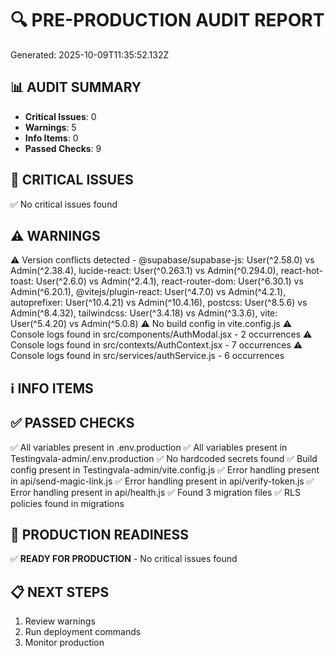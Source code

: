 # 🔍 PRE-PRODUCTION AUDIT REPORT
Generated: 2025-10-09T11:35:52.132Z

## 📊 AUDIT SUMMARY
- **Critical Issues**: 0
- **Warnings**: 5
- **Info Items**: 0
- **Passed Checks**: 9

## 🚨 CRITICAL ISSUES
✅ No critical issues found

## ⚠️ WARNINGS
⚠️ Version conflicts detected - @supabase/supabase-js: User(^2.58.0) vs Admin(^2.38.4), lucide-react: User(^0.263.1) vs Admin(^0.294.0), react-hot-toast: User(^2.6.0) vs Admin(^2.4.1), react-router-dom: User(^6.30.1) vs Admin(^6.20.1), @vitejs/plugin-react: User(^4.7.0) vs Admin(^4.2.1), autoprefixer: User(^10.4.21) vs Admin(^10.4.16), postcss: User(^8.5.6) vs Admin(^8.4.32), tailwindcss: User(^3.4.18) vs Admin(^3.3.6), vite: User(^5.4.20) vs Admin(^5.0.8)
⚠️ No build config in vite.config.js
⚠️ Console logs found in src/components/AuthModal.jsx - 2 occurrences
⚠️ Console logs found in src/contexts/AuthContext.jsx - 7 occurrences
⚠️ Console logs found in src/services/authService.js - 6 occurrences

## ℹ️ INFO ITEMS


## ✅ PASSED CHECKS
✅ All variables present in .env.production
✅ All variables present in Testingvala-admin/.env.production
✅ No hardcoded secrets found
✅ Build config present in Testingvala-admin/vite.config.js
✅ Error handling present in api/send-magic-link.js
✅ Error handling present in api/verify-token.js
✅ Error handling present in api/health.js
✅ Found 3 migration files
✅ RLS policies found in migrations

## 🎯 PRODUCTION READINESS
✅ **READY FOR PRODUCTION** - No critical issues found

## 📋 NEXT STEPS
1. Review warnings
2. Run deployment commands
3. Monitor production
